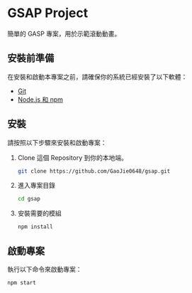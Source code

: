 # GSAP Project

簡單的 GASP 專案，用於示範滾動動畫。

## 安裝前準備

在安裝和啟動本專案之前，請確保你的系統已經安裝了以下軟體：

- [Git](https://git-scm.com/downloads)
- [Node.js 和 npm](https://nodejs.org/)

## 安裝

請按照以下步驟來安裝和啟動專案：

1. Clone 這個 Repository 到你的本地端。

    ```bash
    git clone https://github.com/GaoJie0648/gsap.git

2. 進入專案目錄

   ```bash
   cd gsap

3. 安裝需要的模組

    ```bash
    npm install

## 啟動專案

執行以下命令來啟動專案：

    npm start